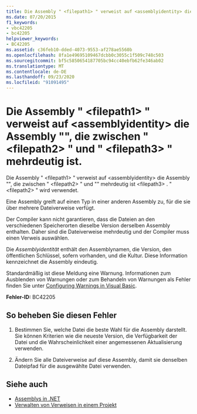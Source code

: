 ```yaml
---
title: Die Assembly " <filepath1> " verweist auf <assemblyidentity> die Assembly "", die zwischen " <filepath2> " und " <filepath3> " mehrdeutig ist.
ms.date: 07/20/2015
f1_keywords:
- vbc42205
- bc42205
helpviewer_keywords:
- BC42205
ms.assetid: c36feb10-dded-4073-9553-af278ae5560b
ms.openlocfilehash: 8fa1e49695109467dcbb0c3055c1f509c748c503
ms.sourcegitcommit: bf5c5850654187705bc94cc40ebfb62fe346ab02
ms.translationtype: MT
ms.contentlocale: de-DE
ms.lasthandoff: 09/23/2020
ms.locfileid: "91091495"
---
```

# <a name="assembly-filepath1-references-assembly-assemblyidentity-which-is-ambiguous-between-filepath2-and-filepath3"></a>Die Assembly " \<filepath1> " verweist auf \<assemblyidentity> die Assembly "", die zwischen " \<filepath2> " und " \<filepath3> " mehrdeutig ist.

Die Assembly " \<filepath1> " verweist auf \<assemblyidentity> die Assembly "", die zwischen " \<filepath2> " und "" mehrdeutig ist \<filepath3> . " \<filepath2> " wird verwendet.  
  
 Eine Assembly greift auf einen Typ in einer anderen Assembly zu, für die sie über mehrere Dateiverweise verfügt.  
  
 Der Compiler kann nicht garantieren, dass die Dateien an den verschiedenen Speicherorten dieselbe Version derselben Assembly enthalten. Daher sind die Dateiverweise mehrdeutig und der Compiler muss einen Verweis auswählen.  
  
 Die *Assemblyidentität* enthält den Assemblynamen, die Version, den öffentlichen Schlüssel, sofern vorhanden, und die Kultur. Diese Information kennzeichnet die Assembly eindeutig.  
  
 Standardmäßig ist diese Meldung eine Warnung. Informationen zum Ausblenden von Warnungen oder zum Behandeln von Warnungen als Fehler finden Sie unter [Configuring Warnings in Visual Basic](/visualstudio/ide/configuring-warnings-in-visual-basic).  
  
 **Fehler-ID:** BC42205  
  
## <a name="to-correct-this-error"></a>So beheben Sie diesen Fehler  
  
1. Bestimmen Sie, welche Datei die beste Wahl für die Assembly darstellt. Sie können Kriterien wie die neueste Version, die Verfügbarkeit der Datei und die Wahrscheinlichkeit einer angemessenen Aktualisierung verwenden.  
  
2. Ändern Sie alle Dateiverweise auf diese Assembly, damit sie denselben Dateipfad für die ausgewählte Datei verwenden.  
  
## <a name="see-also"></a>Siehe auch

- [Assemblys in .NET](../../standard/assembly/index.md)
- [Verwalten von Verweisen in einem Projekt](/visualstudio/ide/managing-references-in-a-project)
